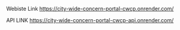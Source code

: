 Webiste Link
https://city-wide-concern-portal-cwcp.onrender.com/

API LINK
https://city-wide-concern-portal-cwcp-api.onrender.com/
